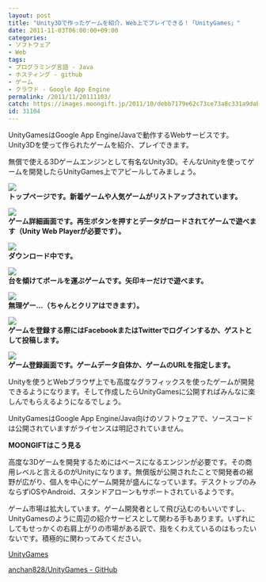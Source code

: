 ```yaml
---
layout: post
title: "Unity3Dで作ったゲームを紹介、Web上でプレイできる！「UnityGames」"
date: 2011-11-03T06:00:00+09:00
categories:
- ソフトウェア
- Web
tags: 
- プログラミング言語 - Java
- ホスティング - github
- ゲーム
- クラウド - Google App Engine
permalink: /2011/11/20111103/
catch: https://images.moongift.jp/2011/10/debb7179e62c73ce73a8c331a9dab61b.png
id: 31104
---
```

UnityGamesはGoogle App Engine/Javaで動作するWebサービスです。Unity3Dを使って作られたゲームを紹介、プレイできます。

  

無償で使える3Dゲームエンジンとして有名なUnity3D。そんなUnityを使ってゲームを開発したらUnityGames上でアピールしてみましょう。

  

[![](https://images.moongift.jp/2011/10/7a739503b3466287f888a5f637a7d901.png)](https://images.moongift.jp/2011/10/6f9a873f530ad54dedc49c33d71582af.png)  
**トップページです。新着ゲームや人気ゲームがリストアップされています。**

  

[![](https://images.moongift.jp/2011/10/9498322667cddc22f8cf03a6dbf4b4e2.png)](https://images.moongift.jp/2011/10/94f4bc318e365540bca211c91282b305.png)  
**ゲーム詳細画面です。再生ボタンを押すとデータがロードされてゲームで遊べます（Unity Web Playerが必要です）。**

  

[![](https://images.moongift.jp/2011/10/059ece3ac0435a314bad693361faa7f3.png)](https://images.moongift.jp/2011/10/bdc923ccc1a5857dcffeb483d519249e.png)  
**ダウンロード中です。**

  

[![](https://images.moongift.jp/2011/10/debb7179e62c73ce73a8c331a9dab61b.png)](https://images.moongift.jp/2011/10/b8259fe49e02f5b651e3f0e9a4a379b0.png)  
**台を傾けてボールを運ぶゲームです。矢印キーだけで遊べます。**

  

[![](https://images.moongift.jp/2011/10/9a4831ad2caae769fae918585f0cc498.png)](https://images.moongift.jp/2011/10/6ed1dceeee636e24f6e1438ddaee3a84.png)  
**無理ゲー…（ちゃんとクリアはできます）。**

  

[![](https://images.moongift.jp/2011/10/7b04188a14d0bc75fd84789ab08f72b5.png)](https://images.moongift.jp/2011/10/bbaabf3171394ae2a75bfe00fbab487c.png)  
**ゲームを登録する際にはFacebookまたはTwitterでログインするか、ゲストとして投稿します。**

  

[![](https://images.moongift.jp/2011/10/79d7baa577cf6cf8cb878f6cff800fbf.png)](https://images.moongift.jp/2011/10/b3c88a41dc9c0fb934a68eb935f99b49.png)  
**ゲーム登録画面です。ゲームデータ自体か、ゲームのURLを指定します。**

  

Unityを使うとWebブラウザ上でも高度なグラフィックスを使ったゲームが開発できるようになります。そして作成したらUnityGamesに公開すればみんなに楽しんでもらえるようになるでしょう。

  
<!--more-->  

UnityGamesはGoogle App Engine/Java向けのソフトウェアで、ソースコードは公開されていますがライセンスは明記されていません。

  
  
  

**MOONGIFTはこう見る**

  

高度な3Dゲームを開発するためにはベースになるエンジンが必要です。その商用レベルと言えるのがUnityになります。無償版が公開されたことで開発者の裾野が広がり、個人を中心にゲーム開発が盛んになっています。デスクトップのみならずiOSやAndroid、スタンドアローンもサポートされているようです。

  

ゲーム市場は拡大しています。ゲーム開発者として飛び込むのもいいですし、UnityGamesのように周辺の紹介サービスとして関わる手もあります。いずれにしてもせっかくの右肩上がりの市場がある訳で、指をくわえているのはもったいないです。積極的に関わってみてください。

  

[UnityGames](http://www.unitygames.jp/)

  

[anchan828/UnityGames - GitHub](https://github.com/anchan828/UnityGames)

